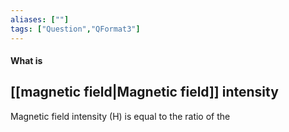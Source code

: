 ```yaml
---
aliases: [""]
tags: ["Question","QFormat3"]
---
```


#### What is
## [[magnetic field|Magnetic field]] intensity
Magnetic field intensity (H) is equal to the ratio of the 